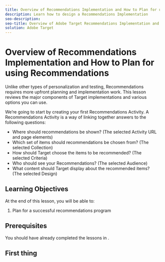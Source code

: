 ```yaml
---
title: Overview of Recommendations Implementation and How to Plan for using Recommendations
description: Learn how to design a Recommendations Implementation
seo-description:
seo-title: Overview of Adobe Target Recommendations Implementation and How to Plan for using Recommendations
solution: Adobe Target
---
```


# Overview of Recommendations Implementation and How to Plan for using Recommendations


Unlike other types of personalization and testing, Recommendations requires more upfront planning and implementation work. This lesson reviews the major components of Target implementations and various options you can use.


We’re going to start by creating your first Recommendations Activity. A Recommendations Activity is a way of linking together answers to the following questions:

- Where should recommendations be shown? (The selected Activity URL and page elements)
- Which set of items should recommendations be chosen from? (The selected Collection)
- How should Target choose the items to be recommended? (The selected Criteria)
- Who should see your Recommendations? (The selected Audience)
- What content should Target display about the recommended items? (The selected Design)

## Learning Objectives

At the end of this lesson, you will be able to:

1. Plan for a successful recommendations program

## Prerequisites

You should have already completed the lessons in .

## First thing